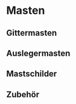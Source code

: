 # Masten


## Gittermasten

<!-- yield gittermasten -->

## Auslegermasten

<!-- yield auslegermasten -->

## Mastschilder

<!-- yield mastschilder -->

## Zubehör

<!-- yield aux -->
